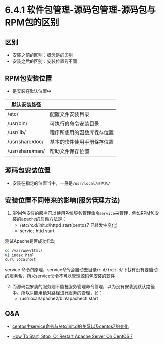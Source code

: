 # 6.4.1 软件包管理-源码包管理-源码包与RPM包的区别

## 区别
- 安装之前的区别：概念是的区别
- 安装之后的区别：安装位置的不同

## RPM包安装位置
- 是安装在默认位置中

| 默认安装路径      |  |
| ----------- | ----------- |
| /etc/      | 配置文件安装目录       |
| /usr/bin/   | 可执行的命令安装目录        |
| /usr/lib/   | 程序所使用的函数库保存位置       |
| /usr/share/doc/   | 基本的软件使用手册保存位置        |
| /usr/share/man/   | 帮助文件保存位置        |

## 源码包安装位置
- 安装在指定的位置当中，一般是`/usr/local/软件名/`

## 安装位置不同带来的影响(服务管理方法)
1. RPM包安装的服务可以使用系统服务管理命令`service`来管理，例如RPM包安装的apache的启动方法是：
    - /etc/rc.d/init.d/httpd start(centos7 已经发生变化)
    - service httd start

测试Apache是否成功启动
```bash
cd /var/www/html/
vi index.html
curl localhost
```
service 命令的原理，service命令会自动去目录`rc.d/init.d/`下找有没有要启动的服务名，所以service命令不可以管理源码包安装的软件

2. 而源码包安装的服务则不能被服务管理命令管理，以为没有安装到默认路径中。所以只能用绝对路径进行服务的管理，如：
    - /usr/local/apache2/bin/apachectl start

## Q&A
- [centos中service命令与/etc/init.d的关系以及centos7的变化](https://blog.csdn.net/xzx__/article/details/80382670)

- [How To Start, Stop, Or Restart Apache Server On CentOS 7](https://phoenixnap.com/kb/how-to-restart-apache-centos-linux)

